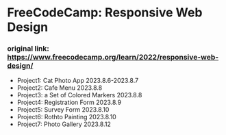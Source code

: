 # FreeCodeCamp: Responsive Web Design

### original link: https://www.freecodecamp.org/learn/2022/responsive-web-design/

- Project1: Cat Photo App 2023.8.6-2023.8.7
- Project2: Cafe Menu 2023.8.8
- Project3: a Set of Colored Markers 2023.8.8
- Project4: Registration Form 2023.8.9
- Project5: Survey Form 2023.8.10
- Project6: Rothto Painting 2023.8.10
- Project7: Photo Gallery 2023.8.12